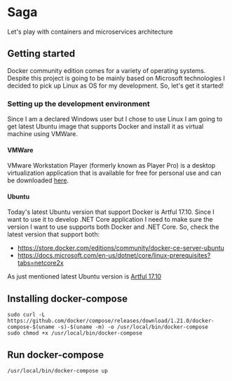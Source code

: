 # Saga
Let's play with containers and microservices architecture 

## Getting started

Docker community edition comes for a variety of operating systems. Despite this project is going to be mainly based on Microsoft technologies I decided to pick up Linux as OS for my development. So, let's get it started!

### Setting up the development environment

Since I am a declared Windows user but I chose to use Linux I am going to get latest Ubuntu image that supports Docker and install it as virtual machine using VMWare.

#### VMWare

VMware Workstation Player (formerly known as Player Pro) is a desktop virtualization application that is available for free for personal use and can be downloaded [here](https://www.vmware.com/uk/products/workstation-player.html).

#### Ubuntu

Today's latest Ubuntu version that support Docker is Artful 17.10. Since I want to use it to develop .NET Core application I need to make sure the version I want to use supports both Docker and .NET Core. So, check the latest version that support both:
* https://store.docker.com/editions/community/docker-ce-server-ubuntu
* https://docs.microsoft.com/en-us/dotnet/core/linux-prerequisites?tabs=netcore2x

As just mentioned latest Ubuntu version is [Artful 17.10](http://releases.ubuntu.com/17.10/ubuntu-17.10.1-desktop-amd64.iso)

## Installing docker-compose

```
sudo curl -L https://github.com/docker/compose/releases/download/1.21.0/docker-compose-$(uname -s)-$(uname -m) -o /usr/local/bin/docker-compose
sudo chmod +x /usr/local/bin/docker-compose
```

## Run docker-compose

```
/usr/local/bin/docker-compose up
```
